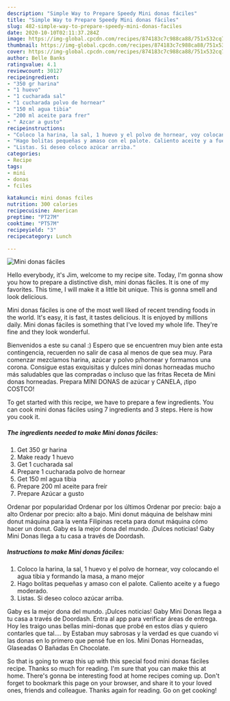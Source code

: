 ```yaml
---
description: "Simple Way to Prepare Speedy Mini donas fáciles"
title: "Simple Way to Prepare Speedy Mini donas fáciles"
slug: 482-simple-way-to-prepare-speedy-mini-donas-faciles
date: 2020-10-10T02:11:37.284Z
image: https://img-global.cpcdn.com/recipes/874183c7c988ca88/751x532cq70/mini-donas-faciles-foto-principal.jpg
thumbnail: https://img-global.cpcdn.com/recipes/874183c7c988ca88/751x532cq70/mini-donas-faciles-foto-principal.jpg
cover: https://img-global.cpcdn.com/recipes/874183c7c988ca88/751x532cq70/mini-donas-faciles-foto-principal.jpg
author: Belle Banks
ratingvalue: 4.1
reviewcount: 30127
recipeingredient:
- "350 gr harina"
- "1 huevo"
- "1 cucharada sal"
- "1 cucharada polvo de hornear"
- "150 ml agua tibia"
- "200 ml aceite para frer"
- " Azcar a gusto"
recipeinstructions:
- "Coloco la harina, la sal, 1 huevo y el polvo de hornear, voy colocando el agua tibia y formando la masa, a mano mejor"
- "Hago bolitas pequeñas y amaso con el palote. Caliento aceite y a fuego moderado."
- "Listas. Si deseo coloco azúcar arriba."
categories:
- Recipe
tags:
- mini
- donas
- fciles

katakunci: mini donas fciles 
nutrition: 300 calories
recipecuisine: American
preptime: "PT27M"
cooktime: "PT57M"
recipeyield: "3"
recipecategory: Lunch

---
```



![Mini donas fáciles](https://img-global.cpcdn.com/recipes/874183c7c988ca88/751x532cq70/mini-donas-faciles-foto-principal.jpg)

Hello everybody, it's Jim, welcome to my recipe site. Today, I'm gonna show you how to prepare a distinctive dish, mini donas fáciles. It is one of my favorites. This time, I will make it a little bit unique. This is gonna smell and look delicious.

Mini donas fáciles is one of the most well liked of recent trending foods in the world. It's easy, it is fast, it tastes delicious. It is enjoyed by millions daily. Mini donas fáciles is something that I've loved my whole life. They're fine and they look wonderful.

Bienvenidos a este su canal :) Espero que se encuentren muy bien ante esta contingencia, recuerden no salir de casa al menos de que sea muy. Para comenzar mezclamos harina, azúcar y polvo p/hornear y formamos una corona. Consigue estas exquisitas y dulces mini donas horneadas mucho más saludables que las compradas o incluso que las fritas Receta de Mini donas horneadas. Prepara MINI DONAS de azúcar y CANELA, ¡tipo COSTCO!


To get started with this recipe, we have to prepare a few ingredients. You can cook mini donas fáciles using 7 ingredients and 3 steps. Here is how you cook it.

<!--inarticleads1-->

##### The ingredients needed to make Mini donas fáciles:

1. Get 350 gr harina
1. Make ready 1 huevo
1. Get 1 cucharada sal
1. Prepare 1 cucharada polvo de hornear
1. Get 150 ml agua tibia
1. Prepare 200 ml aceite para freír
1. Prepare  Azúcar a gusto


Ordenar por popularidad Ordenar por los últimos Ordenar por precio: bajo a alto Ordenar por precio: alto a bajo. Mini donut máquina de belshaw mini donut máquina para la venta Filipinas receta para donut máquina cómo hacer un donut. Gaby es la mejor dona del mundo. ¡Dulces noticias! Gaby Mini Donas llega a tu casa a través de Doordash. 

<!--inarticleads2-->

##### Instructions to make Mini donas fáciles:

1. Coloco la harina, la sal, 1 huevo y el polvo de hornear, voy colocando el agua tibia y formando la masa, a mano mejor
1. Hago bolitas pequeñas y amaso con el palote. Caliento aceite y a fuego moderado.
1. Listas. Si deseo coloco azúcar arriba.


Gaby es la mejor dona del mundo. ¡Dulces noticias! Gaby Mini Donas llega a tu casa a través de Doordash. Entra al app para verificar áreas de entrega. Hoy les traigo unas bellas mini-donas que probé en estos días y quiero contarles que tal.… by Estaban muy sabrosas y la verdad es que cuando vi las donas en lo primero que pensé fue en los. Mini Donas Horneadas, Glaseadas O Bañadas En Chocolate. 

So that is going to wrap this up with this special food mini donas fáciles recipe. Thanks so much for reading. I'm sure that you can make this at home. There's gonna be interesting food at home recipes coming up. Don't forget to bookmark this page on your browser, and share it to your loved ones, friends and colleague. Thanks again for reading. Go on get cooking!
